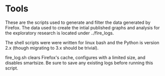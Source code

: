 # Tools

These are the scripts used to generate and filter the data generated by Firefox. The data used to create the intial published graphs and analysis for the exploratory research is located under ../fire_logs.

The shell scripts were were written for linux bash and the Python is version 2.x (though migrating to 3.x should be trivial).

fire_log.sh clears Firefox's cache, configures with a limited size, and disables smartsize. Be sure to save any existing logs before running this script.

